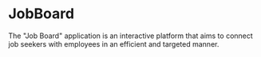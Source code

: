 # JobBoard
The "Job Board" application is an interactive platform that aims to connect job seekers with employees in an efficient and targeted manner.
